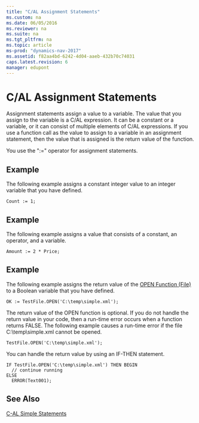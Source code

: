 ```yaml
---
title: "C/AL Assignment Statements"
ms.custom: na
ms.date: 06/05/2016
ms.reviewer: na
ms.suite: na
ms.tgt_pltfrm: na
ms.topic: article
ms-prod: "dynamics-nav-2017"
ms.assetid: f82aa4bd-6242-4d04-aaeb-432b70c74031
caps.latest.revision: 6
manager: edupont
---
```

# C/AL Assignment Statements
Assignment statements assign a value to a variable. The value that you assign to the variable is a C/AL expression. It can be a constant or a variable, or it can consist of multiple elements of C/AL expressions. If you use a function call as the value to assign to a variable in an assignment statement, then the value that is assigned is the return value of the function.  
  
 You use the ":=" operator for assignment statements.  
  
## Example  
 The following example assigns a constant integer value to an integer variable that you have defined.  
  
```  
Count := 1;  
```  
  
## Example  
 The following example assigns a value that consists of a constant, an operator, and a variable.  
  
```  
Amount := 2 * Price;  
```  
  
## Example  
 The following example assigns the return value of the [OPEN Function \(File\)](OPEN-Function--File-.md) to a Boolean variable that you have defined.  
  
```  
OK := TestFile.OPEN('C:\temp\simple.xml');  
```  
  
 The return value of the OPEN function is optional. If you do not handle the return value in your code, then a run-time error occurs when a function returns FALSE. The following example causes a run-time error if the file C:\\temp\\simple.xml cannot be opened.  
  
```  
TestFile.OPEN('C:\temp\simple.xml');  
```  
  
 You can handle the return value by using an IF-THEN statement.  
  
```  
IF TestFile.OPEN('C:\temp\simple.xml') THEN BEGIN  
  // continue running  
ELSE  
  ERROR(Text001);  
```  
  
## See Also  
 [C-AL Simple Statements](C-AL-Simple-Statements.md)